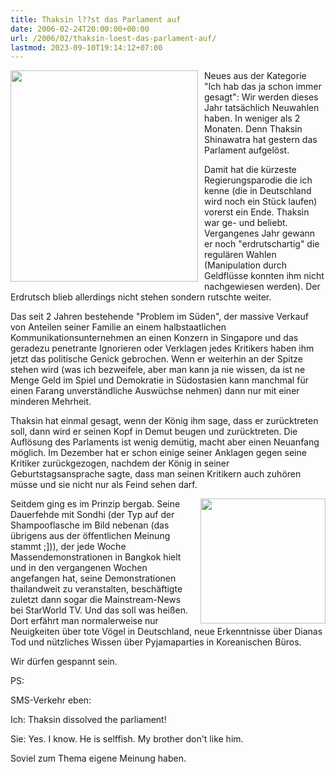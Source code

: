 ```yaml
---
title: Thaksin l??st das Parlament auf
date: 2006-02-24T20:00:00+00:00
url: /2006/02/thaksin-loest-das-parlament-auf/
lastmod: 2023-09-10T19:14:12+07:00
---
```

 <img src="/images/206.jpg" style="height:338px;width:300px;margin-right:10px;float:left;" />Neues aus der Kategorie "Ich hab das ja schon immer gesagt": Wir werden dieses Jahr tatsächlich Neuwahlen haben. In weniger als 2 Monaten. Denn Thaksin Shinawatra hat gestern das Parlament aufgelöst.

Damit hat die kürzeste Regierungsparodie die ich kenne (die in Deutschland wird noch ein Stück laufen) vorerst ein Ende. Thaksin war ge- und beliebt. Vergangenes Jahr gewann er noch "erdrutschartig" die regulären Wahlen (Manipulation durch Geldflüsse konnten ihm nicht nachgewiesen werden). Der Erdrutsch blieb allerdings nicht stehen sondern rutschte weiter.

Das seit 2 Jahren bestehende "Problem im Süden", der massive Verkauf von Anteilen seiner Familie an einem halbstaatlichen Kommunikationsunternehmen an einen Konzern in Singapore und das geradezu penetrante Ignorieren oder Verklagen jedes Kritikers haben ihm jetzt das politische Genick gebrochen. Wenn er weiterhin an der Spitze stehen wird (was ich bezweifele, aber man kann ja nie wissen, da ist ne Menge Geld im Spiel und Demokratie in Südostasien kann manchmal für einen Farang unverständliche Auswüchse nehmen) dann nur mit einer minderen Mehrheit.

Thaksin hat einmal gesagt, wenn der König ihm sage, dass er zurücktreten soll, dann wird er seinen Kopf in Demut beugen und zurücktreten. Die Auflösung des Parlaments ist wenig demütig, macht aber einen Neuanfang möglich. Im Dezember hat er schon einige seiner Anklagen gegen seine Kritiker zurückgezogen, nachdem der König in seiner Geburtstagsansprache sagte, dass man seinen Kritikern auch zuhören müsse und sie nicht nur als Feind sehen darf.

<img src="/images/207t.jpg" style="float:right; margin-left:10px;width:200px" />Seitdem ging es im Prinzip bergab. Seine Dauerfehde mit Sondhi (der Typ auf der Shampooflasche im Bild nebenan (das übrigens aus der öffentlichen Meinung stammt ;])), der jede Woche Massendemonstrationen in Bangkok hielt und in den vergangenen Wochen angefangen hat, seine Demonstrationen thailandweit zu veranstalten, beschäftigte zuletzt dann sogar die Mainstream-News bei StarWorld TV. Und das soll was heißen. Dort erfährt man normalerweise nur Neuigkeiten über tote Vögel in Deutschland, neue Erkenntnisse über Dianas Tod und nützliches Wissen über Pyjamaparties in Koreanischen Büros.

Wir dürfen gespannt sein.

PS:

SMS-Verkehr eben:

Ich: Thaksin dissolved the parliament!

Sie: Yes. I know. He is selffish. My brother don't like him.

Soviel zum Thema eigene Meinung haben.

